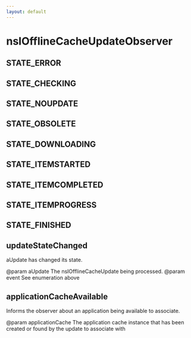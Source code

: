 ```yaml
---
layout: default
---
```


# nsIOfflineCacheUpdateObserver #

## STATE_ERROR ##

## STATE_CHECKING ##

## STATE_NOUPDATE ##

## STATE_OBSOLETE ##

## STATE_DOWNLOADING ##

## STATE_ITEMSTARTED ##

## STATE_ITEMCOMPLETED ##

## STATE_ITEMPROGRESS ##

## STATE_FINISHED ##

## updateStateChanged ##

aUpdate has changed its state.

@param aUpdate
       The nsIOfflineCacheUpdate being processed.
@param event
       See enumeration above


## applicationCacheAvailable ##

Informs the observer about an application being available to associate.

@param applicationCache
       The application cache instance that has been created or found by the 
       update to associate with


